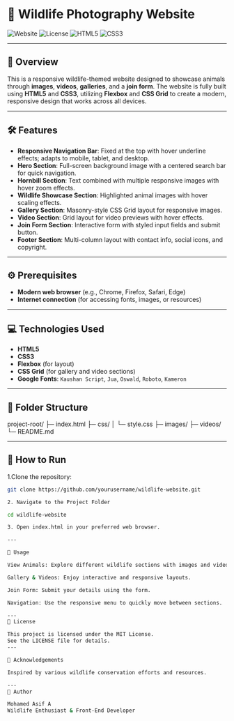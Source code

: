 # 🦁 Wildlife Photography Website

![Website](https://img.shields.io/badge/Website-Responsive-blue)
![License](https://img.shields.io/badge/License-MIT-green)
![HTML5](https://img.shields.io/badge/HTML5-orange)
![CSS3](https://img.shields.io/badge/CSS3-blue)

---

## 🌟 Overview
This is a responsive wildlife-themed website designed to showcase animals through **images**, **videos**, **galleries**, and a **join form**. The website is fully built using **HTML5** and **CSS3**, utilizing **Flexbox** and **CSS Grid** to create a modern, responsive design that works across all devices.

---

## 🛠 Features

- **Responsive Navigation Bar**: Fixed at the top with hover underline effects; adapts to mobile, tablet, and desktop.  
- **Hero Section**: Full-screen background image with a centered search bar for quick navigation.  
- **Hornbill Section**: Text combined with multiple responsive images with hover zoom effects.  
- **Wildlife Showcase Section**: Highlighted animal images with hover scaling effects.  
- **Gallery Section**: Masonry-style CSS Grid layout for responsive images.  
- **Video Section**: Grid layout for video previews with hover effects.  
- **Join Form Section**: Interactive form with styled input fields and submit button.  
- **Footer Section**: Multi-column layout with contact info, social icons, and copyright.

---

## ⚙️ Prerequisites

- **Modern web browser** (e.g., Chrome, Firefox, Safari, Edge)  
- **Internet connection** (for accessing fonts, images, or resources)

---

## 💻 Technologies Used

- **HTML5**  
- **CSS3**  
- **Flexbox** (for layout)  
- **CSS Grid** (for gallery and video sections)  
- **Google Fonts**: `Kaushan Script`, `Jua`, `Oswald`, `Roboto`, `Kameron`

---

## 📂 Folder Structure

project-root/
├─ index.html
├─ css/
│ └─ style.css
├─ images/
├─ videos/
└─ README.md


---

## 🚀 How to Run

1.Clone the repository:
```bash
git clone https://github.com/yourusername/wildlife-website.git

2. Navigate to the Project Folder

cd wildlife-website

3. Open index.html in your preferred web browser.

---

📌 Usage

View Animals: Explore different wildlife sections with images and videos.

Gallery & Videos: Enjoy interactive and responsive layouts.

Join Form: Submit your details using the form.

Navigation: Use the responsive menu to quickly move between sections.

---
📝 License

This project is licensed under the MIT License.
See the LICENSE file for details.
---

🙏 Acknowledgements

Inspired by various wildlife conservation efforts and resources.

---
👤 Author

Mohamed Asif A
Wildlife Enthusiast & Front-End Developer